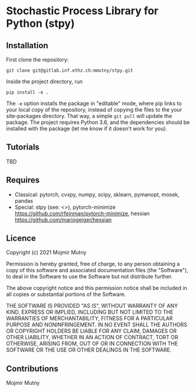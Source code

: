 # Stochastic Process Library for Python (stpy)

## Installation
First clone the repository:

`git clone git@gitlab.inf.ethz.ch:mmutny/stpy.git`

Inside the project directory, run

`pip install -e .`

The `-e` option installs the package in "editable" mode, where pip links to your local copy of the repository, instead of copying the files to the your site-packages directory. That way, a simple `git pull` will update the package.
The project requires Python 3.6, and the dependencies should be installed with the package (let me know if it doesn't work for you).

## Tutorials
TBD

## Requires
  - Classical: pytorch, cvxpy, numpy, scipy, sklearn, pymanopt, mosek, pandas
  - Special: stpy (see: <>), pytorch-minimize <https://github.com/rfeinman/pytorch-minimize>, hessian <https://github.com/mariogeiger/hessian>

## Licence
Copyright (c) 2021 Mojmir Mutny

Permission is hereby granted, free of charge, to any person obtaining a copy
of this software and associated documentation files (the "Software"), to deal
in the Software to use the Software but not distribute further.

The above copyright notice and this permission notice shall be included in all
copies or substantial portions of the Software.

THE SOFTWARE IS PROVIDED "AS IS", WITHOUT WARRANTY OF ANY KIND, EXPRESS OR
IMPLIED, INCLUDING BUT NOT LIMITED TO THE WARRANTIES OF MERCHANTABILITY,
FITNESS FOR A PARTICULAR PURPOSE AND NONINFRINGEMENT. IN NO EVENT SHALL THE
AUTHORS OR COPYRIGHT HOLDERS BE LIABLE FOR ANY CLAIM, DAMAGES OR OTHER
LIABILITY, WHETHER IN AN ACTION OF CONTRACT, TORT OR OTHERWISE, ARISING FROM,
OUT OF OR IN CONNECTION WITH THE SOFTWARE OR THE USE OR OTHER DEALINGS IN THE
SOFTWARE.


## Contributions
Mojmir Mutny
